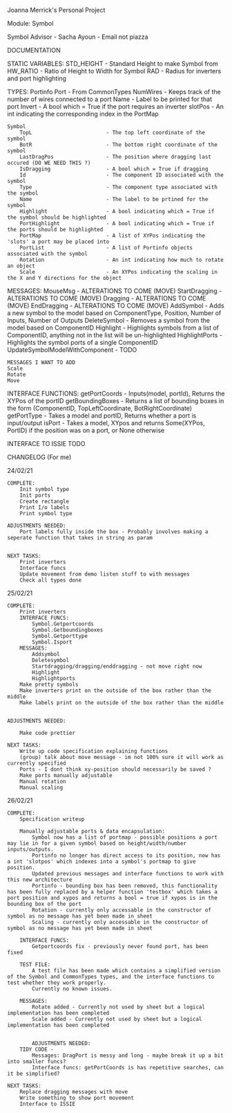 Joanna Merrick's Personal Project

Module: Symbol

Symbol Advisor  - Sacha Ayoun - Email not piazza

DOCUMENTATION

STATIC VARIABLES:
    STD_HEIGHT - Standard Height to make Symbol from
    HW_RATIO - Ratio of Height to Width for Symbol
    RAD - Radius for inverters and port highlighting

TYPES:
    Portinfo
        Port                        - From CommonTypes
        NumWires                    - Keeps track of the number of wires connected to a port 
        Name                        - Label to be printed for that port
        Invert                      - A bool which = True if the port requires an inverter
        slotPos                     - An int indicating the corresponding index in the PortMap

    Symbol
        TopL                        - The top left coordinate of the symbol
        BotR                        - The bottom right coordinate of the symbol
        LastDragPos                 - The position where dragging last occured (DO WE NEED THIS ?)
        IsDragging                  - A bool which = True if dragging 
        Id                          - The component ID associated with the symbol
        Type                        - The component type associated with the symbol
        Name                        - The label to be prtined for the symbol
        Highlight                   - A bool indicating which = True if the symbol should be highlighted
        PortHighlight               - A bool indicating which = True if the ports should be highlighted
        PortMap                     - A list of XYPos indicating the 'slots' a port may be placed into
        PortList                    - A list of Portinfo objects associated with the symbol
        Rotation                    - An int indicating how much to rotate an object
        Scale                       - An XYPos indicating the scaling in the X and Y directions for the object


MESSAGES:
    MouseMsg                        - ALTERATIONS TO COME (MOVE)
    StartDragging                   - ALTERATIONS TO COME (MOVE)
    Dragging                        - ALTERATIONS TO COME (MOVE)
    EndDragging                     - ALTERATIONS TO COME (MOVE)
    AddSymbol                       - Adds a new symbol to the model based on ComponentType, Position, Number of Inputs, Number of Outputs
    DeleteSymbol                    - Removes a symbol from the model based on ComponentID
    Highlight                       - Highlights symbols from a list of ComponentID, anything not in the list will be un-highlighted
    HighlightPorts                  - Highlights the symbol ports of a single ComponentID 
    UpdateSymbolModelWithComponent  - TODO

    MESSAGES I WANT TO ADD
    Scale
    Rotate
    Move


INTERFACE FUNCTIONS:
    getPortCoords                   - Inputs(model, portId), Returns the XYPos of the portID
    getBoundingBoxes                - Returns a list of bounding boxes in the form (ComponentID, TopLeftCoordinate, BotRightCoordinate)
    getPortType                     - Takes a model and portID, Returns whether a port is input/output
    isPort                          - Takes a model, XYpos and returns Some(XYPos, PortID) if the position was on a port, or None otherwise

INTERFACE TO ISSIE
    TODO



CHANGELOG (For me)

24/02/21
   
    COMPLETE: 
        Init symbol type
        Init ports
        Create rectangle
        Print I/o labels
        Print symbol type

    ADJUSTMENTS NEEDED: 
        Port labels fully inside the box - Probably involves making a seperate function that takes in string as param
        

    NEXT TASKS:
        Print inverters
        Interface funcs
        Update movement from demo listen stuff to with messages
        Check all types done

25/02/21

    COMPLETE:
        Print inverters
        INTERFACE FUNCS:
            Symbol.Getportcoords
            Symbol.Getboundingboxes
            Symbol.Getporttype
            Symbol.Isport
        MESSAGES:
            Addsymbol
            Deletesymbol
            Startdragging/dragging/enddragging - not move right now
            Highlight
            Highlightports
        Make pretty symbols
        Make inverters print on the outside of the box rather than the middle
        Make labels print on the outside of the box rather than the middle


    ADJUSTMENTS NEEDED:
        
        Make code prettier
    
    NEXT TASKS:
        Write up code specification explaining functions
        (group) talk about move message - im not 100% sure it will work as currently specified
        Ports - I dont think xy-position should necessarily be saved ? 
        Make ports manually adjustable
        Manual rotation
        Manual scaling

26/02/21
    
    COMPLETE:
        Specification writeup
        
        Manually adjustable ports & data encapsulation:
            Symbol now has a list of portmap - possible positions a port may lie in for a given symbol based on height/width/number inputs/outputs.
            Portinfo no longer has direct access to its position, now has a int 'slotpos' which indexes into a symbol's portmap to give position.
            Updated previous messages and interface functions to work with this new architecture
            Portinfo - bounding box has been removed, this functionality has been fully replaced by a helper function 'testbox' which takes a port position and xypos and returns a bool = true if xypos is in the bounding box of the port
            Rotation - currently only accessable in the constructor of symbol as no message has yet been made in sheet
            Scaling - currently only accessable in the constructor of symbol as no message has yet been made in sheet
        
        INTERFACE FUNCS:
            Getportcoords fix - previously never found port, has been fixed
        
        TEST FILE:
            A test file has been made which contains a simplified version of the Symbol and CommonTypes types, and the interface functions to test whether they work properly.
            Currently no known issues.
        
        MESSAGES:
            Rotate added - Currently not used by sheet but a logical implementation has been completed
            Scale added - Currently not used by sheet but a logical implementation has been completed
    
            
            ADJUSTMENTS NEEDED:
        TIDY CODE - 
            Messages: DragPort is messy and long - maybe break it up a bit into smaller funcs?
            Interface funcs: getPortCoords is has repetitive searches, can it be simplified?

    NEXT TASKS:
        Replace dragging messages with move
        Write something to show port movement
        Interface to ISSIE
        
        

